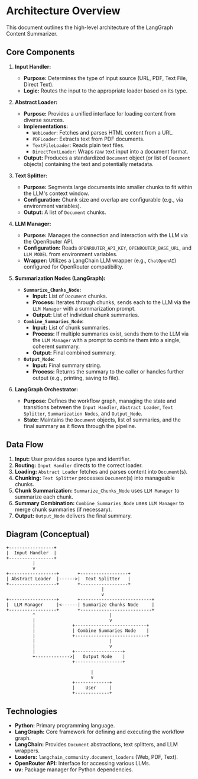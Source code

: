 # Architecture Overview

This document outlines the high-level architecture of the LangGraph Content Summarizer.

## Core Components

1.  **Input Handler:**
    *   **Purpose:** Determines the type of input source (URL, PDF, Text File, Direct Text).
    *   **Logic:** Routes the input to the appropriate loader based on its type.

2.  **Abstract Loader:**
    *   **Purpose:** Provides a unified interface for loading content from diverse sources.
    *   **Implementations:**
        *   `WebLoader`: Fetches and parses HTML content from a URL.
        *   `PDFLoader`: Extracts text from PDF documents.
        *   `TextFileLoader`: Reads plain text files.
        *   `DirectTextLoader`: Wraps raw text input into a document format.
    *   **Output:** Produces a standardized `Document` object (or list of `Document` objects) containing the text and potentially metadata.

3.  **Text Splitter:**
    *   **Purpose:** Segments large documents into smaller chunks to fit within the LLM's context window.
    *   **Configuration:** Chunk size and overlap are configurable (e.g., via environment variables).
    *   **Output:** A list of `Document` chunks.

4.  **LLM Manager:**
    *   **Purpose:** Manages the connection and interaction with the LLM via the OpenRouter API.
    *   **Configuration:** Reads `OPENROUTER_API_KEY`, `OPENROUTER_BASE_URL`, and `LLM_MODEL` from environment variables.
    *   **Wrapper:** Utilizes a LangChain LLM wrapper (e.g., `ChatOpenAI`) configured for OpenRouter compatibility.

5.  **Summarization Nodes (LangGraph):**
    *   **`Summarize_Chunks_Node`:**
        *   **Input:** List of `Document` chunks.
        *   **Process:** Iterates through chunks, sends each to the LLM via the `LLM Manager` with a summarization prompt.
        *   **Output:** List of individual chunk summaries.
    *   **`Combine_Summaries_Node`:**
        *   **Input:** List of chunk summaries.
        *   **Process:** If multiple summaries exist, sends them to the LLM via the `LLM Manager` with a prompt to combine them into a single, coherent summary.
        *   **Output:** Final combined summary.
    *   **`Output_Node`:**
        *   **Input:** Final summary string.
        *   **Process:** Returns the summary to the caller or handles further output (e.g., printing, saving to file).

6.  **LangGraph Orchestrator:**
    *   **Purpose:** Defines the workflow graph, managing the state and transitions between the `Input Handler`, `Abstract Loader`, `Text Splitter`, `Summarization Nodes`, and `Output_Node`.
    *   **State:** Maintains the `Document` objects, list of summaries, and the final summary as it flows through the pipeline.

## Data Flow

1.  **Input:** User provides source type and identifier.
2.  **Routing:** `Input Handler` directs to the correct loader.
3.  **Loading:** `Abstract Loader` fetches and parses content into `Document`(s).
4.  **Chunking:** `Text Splitter` processes `Document`(s) into manageable chunks.
5.  **Chunk Summarization:** `Summarize_Chunks_Node` uses `LLM Manager` to summarize each chunk.
6.  **Summary Combination:** `Combine_Summaries_Node` uses `LLM Manager` to merge chunk summaries (if necessary).
7.  **Output:** `Output_Node` delivers the final summary.

## Diagram (Conceptual)

```
+-----------------+
|  Input Handler  |
+-----------------+
          |
          v
+------------------+       +------------------+
| Abstract Loader  |------>|  Text Splitter   |
+------------------+       +------------------+
                                    |
                                    v
+------------------+       +---------------------------+
|  LLM Manager     |<------| Summarize Chunks Node     |
+------------------+       +---------------------------+
          ^                            |
          |                            v
          |              +---------------------------+
          |              | Combine Summaries Node    |
          |              +---------------------------+
          |                            |
          |                            v
          |              +------------------+
          +------------->|   Output Node    |
                         +------------------+

                                |
                                v
                         +-------------+
                         |    User     |
                         +-------------+
```

## Technologies

*   **Python:** Primary programming language.
*   **LangGraph:** Core framework for defining and executing the workflow graph.
*   **LangChain:** Provides `Document` abstractions, text splitters, and LLM wrappers.
*   **Loaders:** `langchain_community.document_loaders` (Web, PDF, Text).
*   **OpenRouter API:** Interface for accessing various LLMs.
*   **uv:** Package manager for Python dependencies.